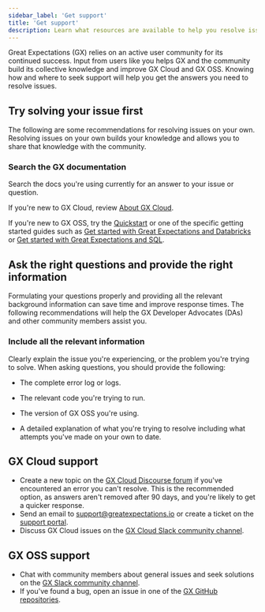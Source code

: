 ```yaml
---
sidebar_label: 'Get support'
title: 'Get support'
description: Learn what resources are available to help you resolve issues with GX Cloud and GX OSS.
---
```


Great Expectations (GX) relies on an active user community for its continued success. Input from users like you helps GX and the community build its collective knowledge and improve GX Cloud and GX OSS. Knowing how and where to seek support will help you get the answers you need to resolve issues.

## Try solving your issue first

The following are some recommendations for resolving issues on your own. Resolving issues on your own builds your knowledge and allows you to share that knowledge with the community.

### Search the GX documentation

Search the docs you're using currently for an answer to your issue or question.

If you're new to GX Cloud, review [About GX Cloud](/cloud/about_gx.md).

If you're new to GX OSS, try the [Quickstart](/oss/tutorials/quickstart.md) or one of the specific getting started guides such as [Get started with Great Expectations and Databricks](/oss/tutorials/getting_started/how_to_use_great_expectations_in_databricks.md) or [Get started with Great Expectations and SQL](/oss/tutorials/getting_started/how_to_use_great_expectations_with_sql.md).

## Ask the right questions and provide the right information

Formulating your questions properly and providing all the relevant background information can save time and improve response times. The following recommendations will help the GX Developer Advocates (DAs) and other community members assist you.

### Include all the relevant information

Clearly explain the issue you're experiencing, or the problem you're trying to solve. When asking questions, you should provide the following:

- The complete error log or logs.

- The relevant code you're trying to run.

- The version of GX OSS you're using.

- A detailed explanation of what you're trying to resolve including what attempts you've made on your own to date.

## GX Cloud support

- Create a new topic on the [GX Cloud Discourse forum](https://discourse.greatexpectations.io/c/cloud-support/17) if you've encountered an error you can't resolve. This is the recommended option, as answers aren't removed after 90 days, and you're likely to get a quicker response.
- Send an email to support@greatexpectations.io or create a ticket on the [support portal](https://support.greatexpectations.io).
- Discuss GX Cloud issues on the [GX Cloud Slack community channel](https://greatexpectationstalk.slack.com/archives/C051D941XAL).

## GX OSS support

- Chat with community members about general issues and seek solutions on the [GX Slack community channel](https://greatexpectationstalk.slack.com/archives/CUTCNHN82). 
- If you've found a bug, open an issue in one of the [GX GitHub repositories](https://github.com/great-expectations).
